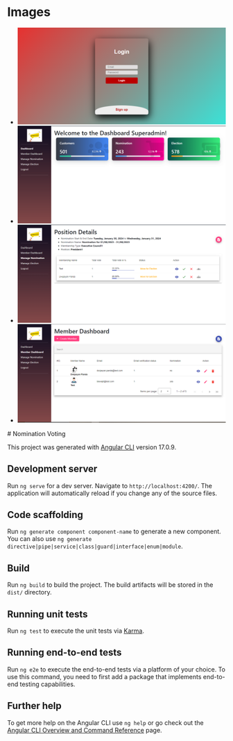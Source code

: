 # Images
<ul>
  <li>
  <img src="/src/assets/Screenshot 2024-04-11 125846.png">
  </li>
   <li>
  <img src="/src/assets/Screenshot 2024-04-11 125558.png">
  </li>
   <li>
  <img src="/src/assets/Screenshot 2024-04-11 125627.png">
  </li>
   <li>
  <img src="/src/assets/Screenshot 2024-04-11 125744.png">
  </li>
</ul>
# Nomination Voting

This project was generated with [Angular CLI](https://github.com/angular/angular-cli) version 17.0.9.

## Development server

Run `ng serve` for a dev server. Navigate to `http://localhost:4200/`. The application will automatically reload if you change any of the source files.

## Code scaffolding

Run `ng generate component component-name` to generate a new component. You can also use `ng generate directive|pipe|service|class|guard|interface|enum|module`.

## Build

Run `ng build` to build the project. The build artifacts will be stored in the `dist/` directory.

## Running unit tests

Run `ng test` to execute the unit tests via [Karma](https://karma-runner.github.io).

## Running end-to-end tests

Run `ng e2e` to execute the end-to-end tests via a platform of your choice. To use this command, you need to first add a package that implements end-to-end testing capabilities.

## Further help

To get more help on the Angular CLI use `ng help` or go check out the [Angular CLI Overview and Command Reference](https://angular.io/cli) page.
